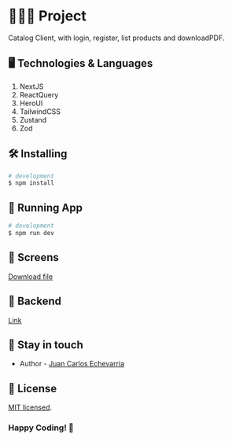 # 👨🏻‍💻 Project

Catalog Client, with login, register, list products and downloadPDF.

## 🖥 Technologies & Languages

1. NextJS
2. ReactQuery
3. HeroUI
4. TailwindCSS
5. Zustand
5. Zod

## 🛠 Installing

```bash
# development
$ npm install
```

## 🍏 Running App

```bash
# development
$ npm run dev
```

## 🪪 Screens

[Download file](https://raw.githubusercontent.com/CarlosEnrique103/catalog_client/main/catalog.pdf)


## 🪪 Backend

[Link](https://github.com/CarlosEnrique103/catalog_api)


## 🐨 Stay in touch

- Author - [Juan Carlos Echevarria](https://juancarlosechevarria.netlify.app/)

## 🪪 License

[MIT licensed](LICENSE).

### Happy Coding! 🚀